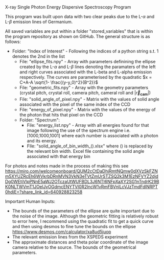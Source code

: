X-ray Single Photon Energy Dispersive Spectroscopy Program

This program was built upon data with two clear peaks due to the L-$\alpha$ and L-$\beta$ emission lines of Germanium.

All saved variables are put within a folder "stored_variables" that is within the program 
repository as shown on GitHub. 
The general structure is as follows:
- Folder: "Index of Interest" - Following the indices of a python 
string s.t. 1 denotes the 2nd in the list
  - File: "ellipse_fits.npy" - Array with parameters definining the 
  ellipse created by the L-$\alpha$ and L-$\beta$ lines
  denoting the paramaters of the left and right curves associated with 
  the L-beta and L-alpha emission respectively. The 
  curves are parameterised by the quadratic $x = C+A-A \sqrt{1- \frac{(y-y_0)^2}{B^2}}$
  - File: "geometric_fits.npy" - Array with the geometry parameters (crystal pitch, crystal roll,
  camera pitch, cameral roll and $\left|\vec{r}_\textbf{cam}\right|$)
  - File: "solid_angle_of_pixel.npy" - Matrix with the values of solid angle associated
  with the pixel of the same index of the CCD
  - File: "energy_of_pixel.npy" - Matrix with the values of the energy of the photon
  that hits that pixel on the CCD
  - Folder: "Spectrum":
    - File: "energy_list.npy" - Array with all energies found for that image following 
    the use of the spectrum engine i.e. [1000,1000,1001] where each number is associated with 
    a photon and its energy. 
    - FIle: "solid_angle_of_bin_width_().xlsx" where () is replaced by the relevant bin width. Excel
    file containing the solid angle associated with that energy bin


For photos and notes made in the process of making this see https://miro.com/welcomeonboard/QUM2cCtDaDhjRmtNQmw0dXVzSkFZNm5XYUZRcEh6WVkrbDRnMVN3VkN3eTVtZmUrSTZSQ2k3M1EzNFVYZ2djdDg0WEtjVlpPNnE5aWJ2OTczaUtWUFBDL3J6NTl6NFpXaXY2SG1nTndrK29BK0NLTWVmT1JOelJvOGdmcENYTVl0R2lncW1vRmFBVnlLcVJzTmdFdlNRPT0hdjE=?share_link_id=640928823258

Important Human Inputs:
- The bounds of the parameters of the ellipse are quite important 
due to the noise of the image. Although the geometric fitting is relatively
robust to error here, I recommend using the quadratic fit to get a quick curve
and then using desmos to fine tune the bounds on the ellipse https://www.desmos.com/calculator/xa8ud5juop
- The relevant emission lines from the XSPEDS experiment
- The approximate distances and theta polar coordinate of the image camera relative to the source.
The bounds of the geometrical parameters.